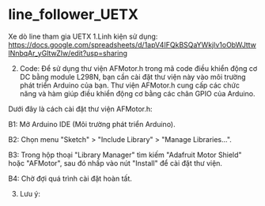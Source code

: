 # line_follower_UETX
Xe dò line tham gia UETX 
1.Linh kiện sử dụng:
  https://docs.google.com/spreadsheets/d/1apV4IFQkBSQaYWkjlv1oObWJttwlNnbqAr_yGltwZlw/edit?usp=sharing

2. Code:
Để sử dụng thư viện AFMotor.h trong mã code điều khiển động cơ DC bằng module L298N, bạn cần cài đặt thư viện này vào môi trường phát triển Arduino của bạn. Thư viện AFMotor.h cung cấp các chức năng và hàm giúp điều khiển động cơ bằng các chân GPIO của Arduino.

Dưới đây là cách cài đặt thư viện AFMotor.h:
  
  B1: Mở Arduino IDE (Môi trường phát triển Arduino).
  
  B2: Chọn menu "Sketch" > "Include Library" > "Manage Libraries...".
  
  B3: Trong hộp thoại "Library Manager" tìm kiếm "Adafruit Motor Shield" hoặc "AFMotor", sau đó nhấp vào nút "Install" để cài đặt thư viện.
  
  B4: Chờ đợi quá trình cài đặt hoàn tất.

3. Lưu ý:

